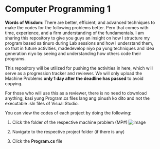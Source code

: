 # Computer Programming 1

**Words of Wisdom**: There are better, efficient, and advanced techniques to make the codes for the following problems better. Pero that comes with time, experience, and a firm understanding of the fundamentals. I am sharing this repository to give you guys an insight on how I structure my program based sa tinuro during Lab sessions and how I understand them, so that in future activities, madedevelop niyo pa yung techniques and idea generation niyo by seeing and understanding how others code their programs. 

This repository will be utilized for pushing the activities in here, which will serve as a progression tracker and reviewer. 
We will only upload the Machine Problems **__only 1 day after the deadline has passed__** to avoid copying.

For those who will use this as a reviewer, there is no need to download anything, kasi yung Program.cs files lang ang pinush ko dito and not the executable .sln files of Visual Studio.

You can view the codes of each project by doing the following:


1. Click the folder of the respective machine problem (MP#)
![image](https://github.com/ardnyx/comp-prog-review/assets/86859621/22cb8f41-0fa8-4a2b-9c40-8bc31d4c2381)

2. Navigate to the respective project folder (if there is any)
3. Click the **Program.cs** file



